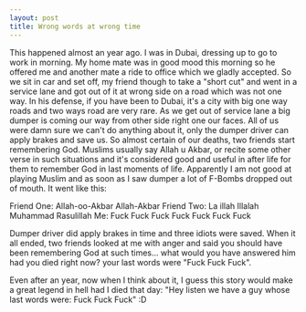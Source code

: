 ```yaml
---
layout: post
title: Wrong words at wrong time
---
```


This happened almost an year ago. I was in Dubai, dressing up to go to work in morning. My home mate was in good mood this morning so he offered me and another mate a ride to office which we gladly accepted. So we sit in car and set off, my friend though to take a "short cut" and went in a service lane and got out of it at wrong side on a road which was not one way. In his defense, if you have been to Dubai, it's a city with big one way roads and two ways road are very rare. As we get out of service lane a big dumper is coming our way from other side right one our faces. All of us were damn sure we can't do anything about it, only the dumper driver can apply brakes and save us. So almost certain of our deaths, two friends start remembering God. Muslims usually say Allah u Akbar, or recite some other verse in such situations and it's considered good and useful in after life for them to remember God in last moments of life. Apparently I am not good at playing Muslim and as soon as I saw dumper a lot of F-Bombs dropped out of mouth. It went like this:

Friend One: Allah-oo-Akbar Allah-Akbar
Friend Two: La illah Illalah Muhammad Rasulillah
Me: Fuck Fuck Fuck Fuck Fuck Fuck Fuck

Dumper driver did apply brakes in time and three idiots were saved. When it all ended, two friends looked at me with anger and said you should have been remembering God at such times... what would you have answered him had you died right now? your last words were "Fuck Fuck Fuck".

Even after an year, now when I think about it, I guess this story would make a great legend in hell had I died that day: "Hey listen we have a guy whose last words were: Fuck Fuck Fuck" :D